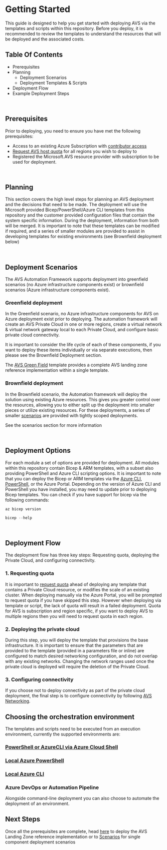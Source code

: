 # Getting Started

This guide is designed to help you get started with deploying AVS via the templates and scripts within this repository. Before you deploy, it is recommended to review the templates to understand the resources that will be deployed and the associated costs.


## Table Of Contents

- Prerequisites
- Planning
  - Deployment Scenarios
  - Deployment Templates & Scripts
- Deployment Flow
- Example Deployment Steps

<br/>

## Prerequisites

Prior to deploying, you need to ensure you have met the following prerequisites:

- Access to an existing Azure Subscription with [contributor access](https://docs.microsoft.com/en-us/azure/role-based-access-control/role-assignments-portal)
- [Request AVS host quota](https://docs.microsoft.com/en-us/azure/azure-vmware/request-host-quota-azure-vmware-solution) for all regions you wish to deploy to
- Registered the Microsoft.AVS resource provider with subscription to be used for deployment.

<br/>

## Planning

This section covers the high level steps for planning an AVS deployment and the decisions that need to be made.
The deployment will use the Microsoft provided Bicep/PowerShell/Azure CLI templates from this repository and the customer provided configuration files that contain the system specific information. During the deployment, information from both will be merged.
It is important to note that these templates can be modified if required, and a series of smaller modules are provided to assist in developing templates for existing environments (see Brownfield deployment below)

<br/>

## Deployment Scenarios

The AVS Automation Framework supports deployment into greenfield scenarios (no Azure infrastructure components exist) or brownfield scenarios (Azure infrastructure components exist).

### Greenfield deployment

In the Greenfield scenario, no Azure infrastructure components for AVS on Azure deployment exist prior to deploying. The automation framework will create an AVS Private Cloud in one or more regions, create a virtual network & virtual network gateway local to each Private Cloud, and configure basic private cloud connectivity.

It is important to consider the life cycle of each of these components, if you want to deploy these items individually or via separate executions, then please see the Brownfield Deployment section.

The [AVS Green Field](AVS-Landing-Zone/GreenField) template provides a complete AVS landing zone reference implementation within a single template.

### Brownfield deployment

In the Brownfield scenario, the Automation framework will deploy the solution using existing Azure resources. This gives you greater control over the resources, allowing you to either split up the deployment into smaller pieces or utilize existing resources. For these deployments, a series of smaller [scenarios](Scenarios) are provided with tightly scoped deployments.

See the scenarios section for more information

<br/>

## Deployment Options

For each module a set of options are provided for deployment. All modules within this repository contain Bicep & ARM templates, with a subset also providing PowerShell and Azure CLI scripting options.
It is important to note that you can deploy the Bicep or ARM templates via the [Azure CLI](https://docs.microsoft.com/en-us/azure/azure-resource-manager/bicep/install#azure-cli), [PowerShell](https://docs.microsoft.com/en-us/azure/azure-resource-manager/bicep/install#powershell), or the Azure Portal. Depending on the version of Azure CLI and PowerShell you have installed, you may need to update prior to deploying Bicep templates. You can check if you have support for bicep via the following commands:

```Azure CLI
az bicep version
```

```Powershell
bicep --help
```

<br/>

## Deployment Flow

The deployment flow has three key steps: Requesting quota, deploying the Private Cloud, and configuring connectivity.

### 1. Requesting quota

It is important to [request quota](https://docs.microsoft.com/en-us/azure/azure-vmware/request-host-quota-azure-vmware-solution) ahead of deploying any template that contains a Private Cloud resource, or modifies the scale of an existing cluster. When deploying manually via the Azure Portal, you will be prompted to request quota if you have skipped this step. However when deploying via template or script, the lack of quota will result in a failed deployment.
Quota for AVS is subscription and region specific, if you want to deploy AVS to multiple regions then you will need to request quota in each region.

### 2. Deploying the private cloud

During this step, you will deploy the template that provisions the base infrastructure. It is important to ensure that the parameters that are provided to the template (provided in a parameters file or inline) are configured to match desired networking configuration, and do not overlap with any existing networks. Changing the network ranges used once the private cloud is deployed will require the deletion of the Private Cloud.

### 3. Configuring connectivity

If you choose not to deploy connectivity as part of the private cloud deployment, the final step is to configure connectivity by following [AVS Networking](https://github.com/Azure/Enterprise-Scale-for-AVS/blob/main/Scenarios/readme.md#avs-networking).
<br/>

## Choosing the orchestration environment

The templates and scripts need to be executed from an execution environment, currently the supported environments are:

### [PowerShell or AzureCLI via Azure Cloud Shell](https://docs.microsoft.com/azure/cloud-shell/overview)

### [Local Azure PowerShell](https://docs.microsoft.com/azure/azure-resource-manager/bicep/install#powershell)

### [Local Azure CLI](https://docs.microsoft.com/azure/azure-resource-manager/bicep/install#azure-cli)

### Azure DevOps or Automation Pipeline

Alongside command-line deployment you can also choose to automate the deployment of an environment.

## Next Steps

Once all the prerequisites are complete, head [here](AVS-Landing-Zone/GreenField) to deploy the AVS Landing Zone reference implementation or to [Scenarios](Scenarios) for single component deployment scenarios
